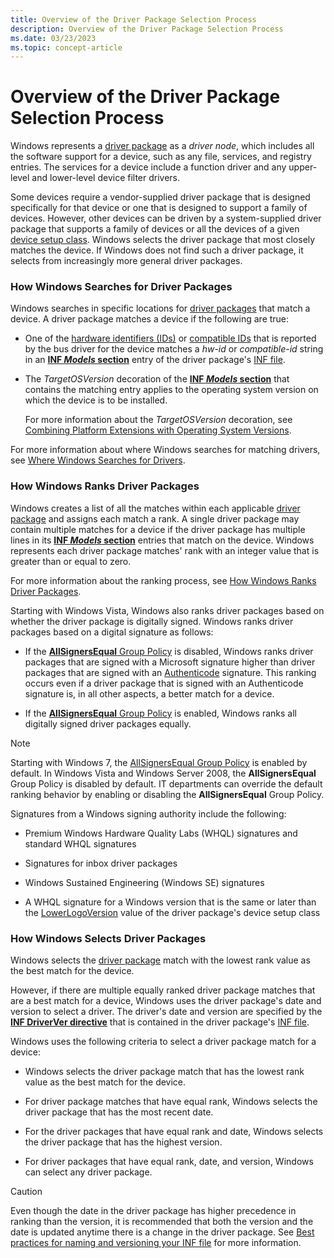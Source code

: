```yaml
---
title: Overview of the Driver Package Selection Process
description: Overview of the Driver Package Selection Process
ms.date: 03/23/2023
ms.topic: concept-article
---
```


# Overview of the Driver Package Selection Process

Windows represents a [driver package](driver-packages.md) as a *driver node*, which includes all the software support for a device, such as any file, services, and registry entries. The services for a device include a function driver and any upper-level and lower-level device filter drivers.

Some devices require a vendor-supplied driver package that is designed specifically for that device or one that is designed to support a family of devices. However, other devices can be driven by a system-supplied driver package that supports a family of devices or all the devices of a given [device setup class](./overview-of-device-setup-classes.md). Windows selects the driver package that most closely matches the device. If Windows does not find such a driver package, it selects from increasingly more general driver packages.

### <a href="" id="how-setup-searches-for-drivers"></a> How Windows Searches for Driver Packages

Windows searches in specific locations for [driver packages](driver-packages.md) that match a device. A driver package matches a device if the following are true:

-   One of the [hardware identifiers (IDs)](hardware-ids.md) or [compatible IDs](compatible-ids.md) that is reported by the bus driver for the device matches a *hw-id* or *compatible-id* string in an [**INF *Models* section**](inf-models-section.md) entry of the driver package's [INF file](overview-of-inf-files.md).

-   The *TargetOSVersion* decoration of the [**INF *Models* section**](inf-models-section.md) that contains the matching entry applies to the operating system version on which the device is to be installed.

    For more information about the *TargetOSVersion* decoration, see [Combining Platform Extensions with Operating System Versions](combining-platform-extensions-with-operating-system-versions.md).

For more information about where Windows searches for matching drivers, see [Where Windows Searches for Drivers](./how-windows-selects-a-driver-for-a-device.md).

### <a href="" id="how-setup-ranks-drivers"></a> How Windows Ranks Driver Packages

Windows creates a list of all the matches within each applicable [driver package](driver-packages.md) and assigns each match a rank. A single driver package may contain multiple matches for a device if the driver package has multiple lines in its [**INF *Models* section**](inf-models-section.md) entries that match on the device. Windows represents each driver package matches' rank with an integer value that is greater than or equal to zero.

For more information about the ranking process, see [How Windows Ranks Driver Packages](how-windows-ranks-driver-packages.md).

Starting with Windows Vista, Windows also ranks driver packages based on whether the driver package is digitally signed. Windows ranks driver packages based on a digital signature as follows:

-   If the [**AllSignersEqual** Group Policy](./allsigningequal-group-policy.md) is disabled, Windows ranks driver packages that are signed with a Microsoft signature higher than driver packages that are signed with an [Authenticode](authenticode.md) signature. This ranking occurs even if a driver package that is signed with an Authenticode signature is, in all other aspects, a better match for a device.

-   If the [**AllSignersEqual** Group Policy](./allsigningequal-group-policy.md) is enabled, Windows ranks all digitally signed driver packages equally.

> [!NOTE]
> Starting with Windows 7, the [AllSignersEqual Group Policy](./allsigningequal-group-policy.md) is enabled by default. In Windows Vista and Windows Server 2008, the **AllSignersEqual** Group Policy is disabled by default. IT departments can override the default ranking behavior by enabling or disabling the **AllSignersEqual** Group Policy.

Signatures from a Windows signing authority include the following:

-   Premium Windows Hardware Quality Labs (WHQL) signatures and standard WHQL signatures

-   Signatures for inbox driver packages

-   Windows Sustained Engineering (Windows SE) signatures

-   A WHQL signature for a Windows version that is the same or later than the [LowerLogoVersion](lowerlogoversion.md) value of the driver package's device setup class

### <a href="" id="how-setup-selects-drivers"></a> How Windows Selects Driver Packages

Windows selects the [driver package](driver-packages.md) match with the lowest rank value as the best match for the device.

However, if there are multiple equally ranked driver package matches that are a best match for a device, Windows uses the driver package's date and version to select a driver. The driver's date and version are specified by the [**INF DriverVer directive**](inf-driverver-directive.md) that is contained in the driver package's [INF file](overview-of-inf-files.md).

Windows uses the following criteria to select a driver package match for a device:

-   Windows selects the driver package match that has the lowest rank value as the best match for the device.

-   For driver package matches that have equal rank, Windows selects the driver package that has the most recent date.

-   For the driver packages that have equal rank and date, Windows selects the driver package that has the highest version.

-   For driver packages that have equal rank, date, and version, Windows can select any driver package.

> [!CAUTION]
> Even though the date in the driver package has higher precedence in ranking than the version, it is recommended that both the version and the date is updated anytime there is a change in the driver package. See [Best practices for naming and versioning your INF file](./general-guidelines-for-inf-files.md#best-practices-for-naming-and-versioning-your-inf-file) for more information.

